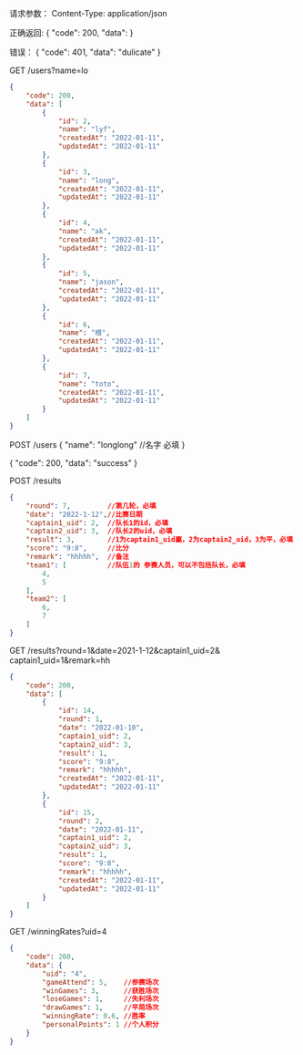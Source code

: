请求参数：
    Content-Type: application/json


正确返回:
{
    "code": 200,
    "data": 
}

错误：
{
    "code": 401,
    "data": "dulicate"
}



GET /users?name=lo

```json
{
    "code": 200,
    "data": [
        {
            "id": 2,
            "name": "lyf",
            "createdAt": "2022-01-11",
            "updatedAt": "2022-01-11"
        },
        {
            "id": 3,
            "name": "long",
            "createdAt": "2022-01-11",
            "updatedAt": "2022-01-11"
        },
        {
            "id": 4,
            "name": "ak",
            "createdAt": "2022-01-11",
            "updatedAt": "2022-01-11"
        },
        {
            "id": 5,
            "name": "jason",
            "createdAt": "2022-01-11",
            "updatedAt": "2022-01-11"
        },
        {
            "id": 6,
            "name": "檀",
            "createdAt": "2022-01-11",
            "updatedAt": "2022-01-11"
        },
        {
            "id": 7,
            "name": "toto",
            "createdAt": "2022-01-11",
            "updatedAt": "2022-01-11"
        }
    ]
}
```


POST /users
{
    "name": "longlong"  //名字 必填
}

{
    "code": 200,
    "data": "success"
}


POST /results
```json
{
    "round": 7,         //第几轮，必填
    "date": "2022-1-12",//比赛日期
    "captain1_uid": 2,  //队长1的id，必填
    "captain2_uid": 3,  //队长2的uid，必填
    "result": 3,        //1为captain1_uid赢，2为captain2_uid，3为平，必填
    "score": "9:8",     //比分
    "remark": "hhhhh",  //备注
    "team1": [          //队伍1的 参赛人员，可以不包括队长，必填
        4,
        5
    ],
    "team2": [
        6,
        7
    ]
}
```


GET /results?round=1&date=2021-1-12&captain1_uid=2&
    captain1_uid=1&remark=hh

```json
{
    "code": 200,
    "data": [
        {
            "id": 14,
            "round": 1,
            "date": "2022-01-10",
            "captain1_uid": 2,
            "captain2_uid": 3,
            "result": 1,
            "score": "9:8",
            "remark": "hhhhh",
            "createdAt": "2022-01-11",
            "updatedAt": "2022-01-11"
        },
        {
            "id": 15,
            "round": 2,
            "date": "2022-01-11",
            "captain1_uid": 2,
            "captain2_uid": 3,
            "result": 1,
            "score": "9:8",
            "remark": "hhhhh",
            "createdAt": "2022-01-11",
            "updatedAt": "2022-01-11"
        }
    ]
}
```





GET /winningRates?uid=4
```json
{
    "code": 200,
    "data": {
        "uid": "4",
        "gameAttend": 5,    //参赛场次
        "winGames": 3,      //获胜场次
        "loseGames": 1,     //失利场次
        "drawGames": 1,     //平局场次
        "winningRate": 0.6, //胜率
        "personalPoints": 1 //个人积分
    }
}
```
